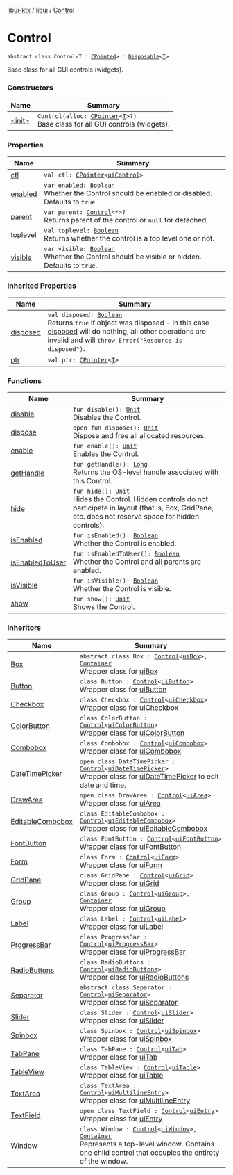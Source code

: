[libui-ktx](../../index.md) / [libui](../index.md) / [Control](./index.md)

# Control

`abstract class Control<T : `[`CPointed`](../../kotlinx.cinterop/-c-pointed/index.md)`> : `[`Disposable`](../-disposable/index.md)`<`[`T`](index.md#T)`>`

Base class for all GUI controls (widgets).

### Constructors

| Name | Summary |
|---|---|
| [&lt;init&gt;](-init-.md) | `Control(alloc: `[`CPointer`](../../kotlinx.cinterop/-c-pointer/index.md)`<`[`T`](index.md#T)`>?)`<br>Base class for all GUI controls (widgets). |

### Properties

| Name | Summary |
|---|---|
| [ctl](ctl.md) | `val ctl: `[`CPointer`](../../kotlinx.cinterop/-c-pointer/index.md)`<`[`uiControl`](../ui-control/index.md)`>` |
| [enabled](enabled.md) | `var enabled: `[`Boolean`](https://kotlinlang.org/api/latest/jvm/stdlib/kotlin/-boolean/index.html)<br>Whether the Control should be enabled or disabled. Defaults to `true`. |
| [parent](parent.md) | `var parent: `[`Control`](./index.md)`<*>?`<br>Returns parent of the control or `null` for detached. |
| [toplevel](toplevel.md) | `val toplevel: `[`Boolean`](https://kotlinlang.org/api/latest/jvm/stdlib/kotlin/-boolean/index.html)<br>Returns whether the control is a top level one or not. |
| [visible](visible.md) | `var visible: `[`Boolean`](https://kotlinlang.org/api/latest/jvm/stdlib/kotlin/-boolean/index.html)<br>Whether the Control should be visible or hidden. Defaults to `true`. |

### Inherited Properties

| Name | Summary |
|---|---|
| [disposed](../-disposable/disposed.md) | `val disposed: `[`Boolean`](https://kotlinlang.org/api/latest/jvm/stdlib/kotlin/-boolean/index.html)<br>Returns `true` if object was disposed - in this case [disposed](../-disposable/disposed.md) will do nothing, all other operations are invalid and will `throw Error("Resource is disposed")`. |
| [ptr](../-disposable/ptr.md) | `val ptr: `[`CPointer`](../../kotlinx.cinterop/-c-pointer/index.md)`<`[`T`](../-disposable/index.md#T)`>` |

### Functions

| Name | Summary |
|---|---|
| [disable](disable.md) | `fun disable(): `[`Unit`](https://kotlinlang.org/api/latest/jvm/stdlib/kotlin/-unit/index.html)<br>Disables the Control. |
| [dispose](dispose.md) | `open fun dispose(): `[`Unit`](https://kotlinlang.org/api/latest/jvm/stdlib/kotlin/-unit/index.html)<br>Dispose and free all allocated resources. |
| [enable](enable.md) | `fun enable(): `[`Unit`](https://kotlinlang.org/api/latest/jvm/stdlib/kotlin/-unit/index.html)<br>Enables the Control. |
| [getHandle](get-handle.md) | `fun getHandle(): `[`Long`](https://kotlinlang.org/api/latest/jvm/stdlib/kotlin/-long/index.html)<br>Returns the OS-level handle associated with this Control. |
| [hide](hide.md) | `fun hide(): `[`Unit`](https://kotlinlang.org/api/latest/jvm/stdlib/kotlin/-unit/index.html)<br>Hides the Control. Hidden controls do not participate in layout (that is, Box, GridPane, etc. does not reserve space for hidden controls). |
| [isEnabled](is-enabled.md) | `fun isEnabled(): `[`Boolean`](https://kotlinlang.org/api/latest/jvm/stdlib/kotlin/-boolean/index.html)<br>Whether the Control is enabled. |
| [isEnabledToUser](is-enabled-to-user.md) | `fun isEnabledToUser(): `[`Boolean`](https://kotlinlang.org/api/latest/jvm/stdlib/kotlin/-boolean/index.html)<br>Whether the Control and all parents are enabled. |
| [isVisible](is-visible.md) | `fun isVisible(): `[`Boolean`](https://kotlinlang.org/api/latest/jvm/stdlib/kotlin/-boolean/index.html)<br>Whether the Control is visible. |
| [show](show.md) | `fun show(): `[`Unit`](https://kotlinlang.org/api/latest/jvm/stdlib/kotlin/-unit/index.html)<br>Shows the Control. |

### Inheritors

| Name | Summary |
|---|---|
| [Box](../-box/index.md) | `abstract class Box : `[`Control`](./index.md)`<`[`uiBox`](../ui-box.md)`>, `[`Container`](../-container/index.md)<br>Wrapper class for [uiBox](../ui-box.md) |
| [Button](../-button/index.md) | `class Button : `[`Control`](./index.md)`<`[`uiButton`](../ui-button.md)`>`<br>Wrapper class for [uiButton](../ui-button.md) |
| [Checkbox](../-checkbox/index.md) | `class Checkbox : `[`Control`](./index.md)`<`[`uiCheckbox`](../ui-checkbox.md)`>`<br>Wrapper class for [uiCheckbox](../ui-checkbox.md) |
| [ColorButton](../-color-button/index.md) | `class ColorButton : `[`Control`](./index.md)`<`[`uiColorButton`](../ui-color-button.md)`>`<br>Wrapper class for [uiColorButton](../ui-color-button.md) |
| [Combobox](../-combobox/index.md) | `class Combobox : `[`Control`](./index.md)`<`[`uiCombobox`](../ui-combobox.md)`>`<br>Wrapper class for [uiCombobox](../ui-combobox.md) |
| [DateTimePicker](../-date-time-picker/index.md) | `open class DateTimePicker : `[`Control`](./index.md)`<`[`uiDateTimePicker`](../ui-date-time-picker.md)`>`<br>Wrapper class for [uiDateTimePicker](../ui-date-time-picker.md) to edit date and time. |
| [DrawArea](../-draw-area/index.md) | `open class DrawArea : `[`Control`](./index.md)`<`[`uiArea`](../ui-area.md)`>`<br>Wrapper class for [uiArea](../ui-area.md) |
| [EditableCombobox](../-editable-combobox/index.md) | `class EditableCombobox : `[`Control`](./index.md)`<`[`uiEditableCombobox`](../ui-editable-combobox.md)`>`<br>Wrapper class for [uiEditableCombobox](../ui-editable-combobox.md) |
| [FontButton](../-font-button/index.md) | `class FontButton : `[`Control`](./index.md)`<`[`uiFontButton`](../ui-font-button.md)`>`<br>Wrapper class for [uiFontButton](../ui-font-button.md) |
| [Form](../-form/index.md) | `class Form : `[`Control`](./index.md)`<`[`uiForm`](../ui-form.md)`>`<br>Wrapper class for [uiForm](../ui-form.md) |
| [GridPane](../-grid-pane/index.md) | `class GridPane : `[`Control`](./index.md)`<`[`uiGrid`](../ui-grid.md)`>`<br>Wrapper class for [uiGrid](../ui-grid.md) |
| [Group](../-group/index.md) | `class Group : `[`Control`](./index.md)`<`[`uiGroup`](../ui-group.md)`>, `[`Container`](../-container/index.md)<br>Wrapper class for [uiGroup](../ui-group.md) |
| [Label](../-label/index.md) | `class Label : `[`Control`](./index.md)`<`[`uiLabel`](../ui-label.md)`>`<br>Wrapper class for [uiLabel](../ui-label.md) |
| [ProgressBar](../-progress-bar/index.md) | `class ProgressBar : `[`Control`](./index.md)`<`[`uiProgressBar`](../ui-progress-bar.md)`>`<br>Wrapper class for [uiProgressBar](../ui-progress-bar.md) |
| [RadioButtons](../-radio-buttons/index.md) | `class RadioButtons : `[`Control`](./index.md)`<`[`uiRadioButtons`](../ui-radio-buttons.md)`>`<br>Wrapper class for [uiRadioButtons](../ui-radio-buttons.md) |
| [Separator](../-separator/index.md) | `abstract class Separator : `[`Control`](./index.md)`<`[`uiSeparator`](../ui-separator.md)`>`<br>Wrapper class for [uiSeparator](../ui-separator.md) |
| [Slider](../-slider/index.md) | `class Slider : `[`Control`](./index.md)`<`[`uiSlider`](../ui-slider.md)`>`<br>Wrapper class for [uiSlider](../ui-slider.md) |
| [Spinbox](../-spinbox/index.md) | `class Spinbox : `[`Control`](./index.md)`<`[`uiSpinbox`](../ui-spinbox.md)`>`<br>Wrapper class for [uiSpinbox](../ui-spinbox.md) |
| [TabPane](../-tab-pane/index.md) | `class TabPane : `[`Control`](./index.md)`<`[`uiTab`](../ui-tab.md)`>`<br>Wrapper class for [uiTab](../ui-tab.md) |
| [TableView](../-table-view/index.md) | `class TableView : `[`Control`](./index.md)`<`[`uiTable`](../ui-table.md)`>`<br>Wrapper class for [uiTable](../ui-table.md) |
| [TextArea](../-text-area/index.md) | `class TextArea : `[`Control`](./index.md)`<`[`uiMultilineEntry`](../ui-multiline-entry.md)`>`<br>Wrapper class for [uiMultilineEntry](../ui-multiline-entry.md) |
| [TextField](../-text-field/index.md) | `open class TextField : `[`Control`](./index.md)`<`[`uiEntry`](../ui-entry.md)`>`<br>Wrapper class for [uiEntry](../ui-entry.md) |
| [Window](../-window/index.md) | `class Window : `[`Control`](./index.md)`<`[`uiWindow`](../ui-window.md)`>, `[`Container`](../-container/index.md)<br>Represents a top-level window. Contains one child control that occupies the entirety of the window. |
